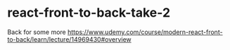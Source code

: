 # react-front-to-back-take-2

Back for some more
https://www.udemy.com/course/modern-react-front-to-back/learn/lecture/14969430#overview
